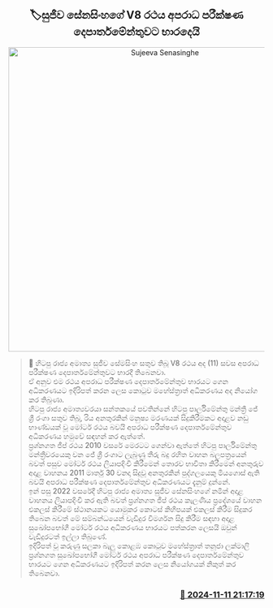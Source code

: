 <p align='center'><b><h2 align='center' title='Sujeeva Senasinghe's V8 is handed over to the Criminal Investigation Department'>🏷සුජීව සේනසිංහගේ V8 රථය අපරාධ පරීක්ෂණ දෙපාර්තමේන්තුවට භාරදෙයි</h2></b></p>
<p align='center'><img src='https://helakuru.sgp1.cdn.digitaloceanspaces.com/esana/images/lib/v8-sujeewa.jpg' width='600' alt='Sujeeva Senasinghe's V8 is handed over to the Criminal Investigation Department'></p>

>📝 හිටපු රාජ්‍ය අමාත්‍ය සුජීව සේමසිංහ සතුව තිබූ V8 රථය අද (11) සවස අපරාධ පරීක්ෂණ දෙපාර්තමේන්තුවට භාරදී තිබෙනවා.<br>ඒ අනුව එම රථය අපරාධ පරීක්ෂණ දෙපාර්තමේන්තුව භාරයට ගෙන අධිකරණයට ඉදිරිපත් කරන ලෙස කොටුව මහේස්ත්‍රාත් අධිකරණය අද නියෝග කර තිබුණා.<br>හිටපු රාජ්‍ය අමාත්‍යවරයා සන්තකයේ පවතින්නේ හිටපු පාර්ලිමේන්තු මන්ත්‍රී ජේ ශ්‍රී රංගා සතුව තිබූ, රිය අනතුරකින් මනුෂ්‍ය මරණයක් සිදුකිරීමකට අදාළව නඩු භාණ්ඩයක් වූ මෝටර් රථය බවයි අපරාධ පරීක්ෂණ දෙපාර්තමේන්තුව අධිකරණය හමුවේ සඳහන් කර ඇත්තේ.<br>ප්‍රශ්නගත ජීප් රථය 2010 වසරේ මෙරටට ගෙන්වා ඇත්තේ හිටපු පාර්ලිමේන්තු මන්ත්‍රීවරයෙකු වන ජේ ශ්‍රී රංගාට ලැබුණු තීරු බදු රහිත වාහන බලපත්‍රයෙන් බවත් පසුව මෝටර් රථය ලියාපදිංචි කිරීමෙන් තොරව භාවිතා කිරීමෙන් අනතුරුව අදාළ වාහනය 2011 මාර්තු 30 වනදා සිදුවූ අනතුරකින් පුද්ගලයෙකු මියගොස් ඇති බවයි අපරාධ පරීක්ෂණ දෙපාර්තමේන්තුව අධිකරණයට දැනුම් දුන්නේ.<br>ඉන් පසු 2022 වසරේදී හිටපු රාජ්‍ය අමාත්‍ය සුජීව සේනසිංහගේ නමින් අදාළ වාහනය ලියාපදිංචි කර ඇති බවත් ප්‍රශ්නගත ජීප් රථය කැලණිය ප්‍රදේශයේ වාහන එකලස් කිරීමේ ස්ථානයකට යොමුකර කොටස් කිහිපයක් එකලස් කිරීම සිදුකර තිබෙන බවත් මේ සම්බන්ධයෙන් වැඩිදුර විමර්ශන සිදු කිරීම සඳහා අදාළ සුඛෝපභෝගී මෝටර් රථය අධිකරණය භාරයට පත්කරන ලෙසයි ඔවුන් වැඩිදුරටත් ඉල්ලා තිබුණේ.<br>ඉදිරිපත් වූ කරුණු සලකා බැලු කොළඹ කොටුව මහේස්ත්‍රාත් තනූජා ලක්මාලි ප්‍රශ්නගත සුඛෝපභෝගී මෝටර් රථය අපරාධ පරීක්ෂණ දෙපාර්තමේන්තුව භාරයට ගෙන අධිකරණයට ඉදිරිපත් කරන ලෙස නියෝගයක් නිකුත් කර තිබෙනවා.<br>

<h3 align='right'><a href='https://www.helakuru.lk/esana/p/104938/'>📅 2024-11-11 21:17:19</a></h3>
